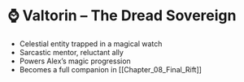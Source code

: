 # ⌚ Valtorin – The Dread Sovereign

- Celestial entity trapped in a magical watch
- Sarcastic mentor, reluctant ally
- Powers Alex’s magic progression
- Becomes a full companion in [[Chapter_08_Final_Rift]]